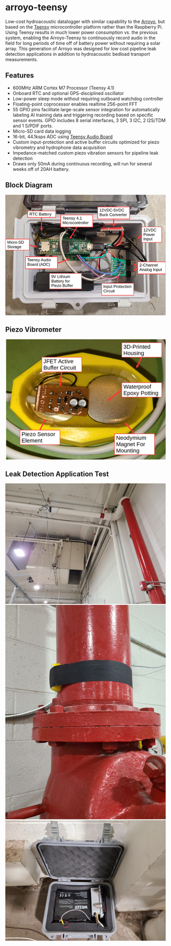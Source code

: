 # arroyo-teensy
Low-cost hydroacoustic datalogger with similar capability to the [Arroyo](https://github.com/bugoutput/arroyo-hydroacoustic-logger), but based on the [Teensy](https://www.pjrc.com/teensy/) microcontroller platform rather than the Raspberry Pi. Using Teensy results in much lower power consumption vs. the previous system, enabling the Arroyo-Teensy to continuously record audio in the field for long periods of time off of battery power without requiring a solar array. This generation of Arroyo was designed for low cost pipeline leak detection applications in addition to hydroacoustic bedload transport measurements.
## Features
- 600MHz ARM Cortex M7 Processor (Teensy 4.1)
- Onboard RTC and optional GPS-disciplined oscillator
- Low-power sleep mode without requiring outboard watchdog controller
- Floating-point coprocessor enables realtime 256-point FFT
- 55 GPIO pins facilitate large-scale sensor integration for automatically labeling AI training data and triggering recording based on specific sensor events. GPIO includes 8 serial interfaces, 3 SPI, 3 I2C, 2 I2S/TDM and 1 S/PDIF ports. 
- Micro-SD card data logging
- 16-bit, 44.1ksps ADC using [Teensy Audio Board](https://www.pjrc.com/store/teensy3_audio.html)
- Custom input-protection and active buffer circuits optimized for piezo vibrometry and hydrophone data acquisition
- Impedance-matched custom piezo vibration sensors for pipeline leak detection
- Draws only 50mA during continuous recording, will run for several weeks off of 20AH battery.
  
## Block Diagram
![arroyo-block](arroyo_block.png)
## Piezo Vibrometer
![sensor-block](sensor_block.png)
## Leak Detection Application Test
![sensor-pipe](sensor_pipe.jpg)
![sensor-valve](sensor_valve.jpg)
![deployed](arroyo_deployed0.jpg)


